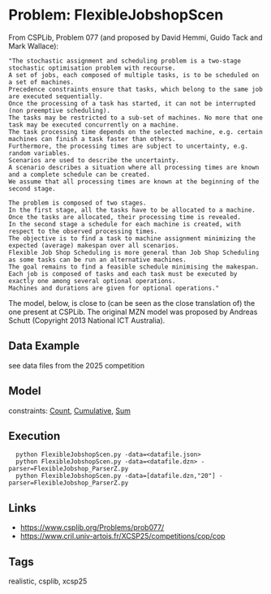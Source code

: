 # Problem: FlexibleJobshopScen

From CSPLib, Problem 077 (and proposed by David Hemmi, Guido Tack and Mark Wallace):

    "The stochastic assignment and scheduling problem is a two-stage stochastic optimisation problem with recourse.
    A set of jobs, each composed of multiple tasks, is to be scheduled on a set of machines.
    Precedence constraints ensure that tasks, which belong to the same job are executed sequentially.
    Once the processing of a task has started, it can not be interrupted (non preemptive scheduling).
    The tasks may be restricted to a sub-set of machines. No more that one task may be executed concurrently on a machine.
    The task processing time depends on the selected machine, e.g. certain machines can finish a task faster than others.
    Furthermore, the processing times are subject to uncertainty, e.g. random variables.
    Scenarios are used to describe the uncertainty.
    A scenario describes a situation where all processing times are known and a complete schedule can be created.
    We assume that all processing times are known at the beginning of the second stage.

    The problem is composed of two stages.
    In the first stage, all the tasks have to be allocated to a machine. Once the tasks are allocated, their processing time is revealed.
    In the second stage a schedule for each machine is created, with respect to the observed processing times.
    The objective is to find a task to machine assignment minimizing the expected (average) makespan over all scenarios.
    Flexible Job Shop Scheduling is more general than Job Shop Scheduling as some tasks can be run an alternative machines.
    The goal remains to find a feasible schedule minimising the makespan.
    Each job is composed of tasks and each task must be executed by exactly one among several optional operations.
    Machines and durations are given for optional operations."

The model, below, is close to (can be seen as the close translation of) the one present at CSPLib.
The original MZN model was proposed by Andreas Schutt (Copyright 2013 National ICT Australia).

## Data Example
  see data files from the 2025 competition

## Model
  constraints: [Count](https://pycsp.org/documentation/constraints/Count), [Cumulative](https://pycsp.org/documentation/constraints/Cumulative), [Sum](https://pycsp.org/documentation/constraints/Sum)

## Execution
```
  python FlexibleJobshopScen.py -data=<datafile.json>
  python FlexibleJobshopScen.py -data=<datafile.dzn> -parser=FlexibleJobshop_ParserZ.py
  python FlexibleJobshopScen.py -data=[datafile.dzn,"20"] -parser=FlexibleJobshop_ParserZ.py
```

## Links
  - https://www.csplib.org/Problems/prob077/
  - https://www.cril.univ-artois.fr/XCSP25/competitions/cop/cop

## Tags
  realistic, csplib, xcsp25
